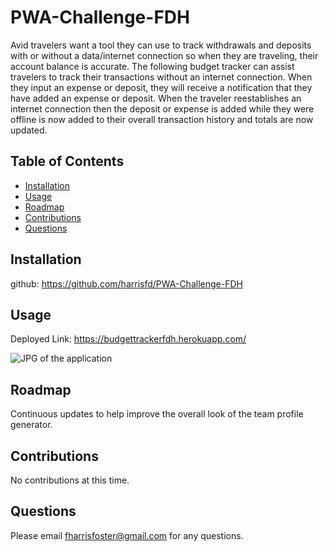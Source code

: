 # PWA-Challenge-FDH

Avid travelers want a tool they can use to track withdrawals and deposits with or without a data/internet connection so when they are traveling, their account balance is accurate. 
The following budget tracker can assist travelers to track their transactions without an internet connection.  When they input an expense or deposit, they will receive a notification that they have added an expense or deposit.  When the traveler reestablishes an internet connection then the deposit or expense is added while they were offline is now added to their overall transaction history and totals are now updated. 

## Table of Contents

- [Installation](#installation)
- [Usage](#usage)
- [Roadmap](#roadmap)
- [Contributions](#contributions)
- [Questions](#questions)

## Installation

github: https://github.com/harrisfd/PWA-Challenge-FDH


## Usage
Deployed Link: https://budgettrackerfdh.herokuapp.com/

<img src="./icons/PWA Budget Tracker.jpg" alt="JPG of the application"/>

## Roadmap

Continuous updates to help improve the overall look of the team profile generator.  

## Contributions

No contributions at this time.

## Questions

Please email fharrisfoster@gmail.com for any questions.

